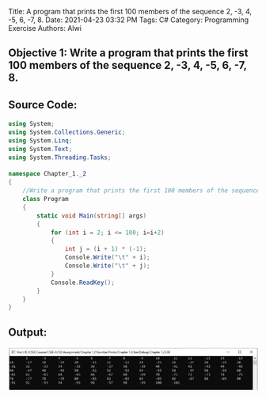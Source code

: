 Title: A program that prints the first 100 members of the sequence 2, -3, 4, -5, 6, -7, 8.
Date: 2021-04-23 03:32 PM
Tags: C#
Category: Programming Exercise
Authors: Alwi

## Objective 1: Write a program that prints the first 100 members of the sequence 2, -3, 4, -5, 6, -7, 8.

## Source Code:
```C#
using System;
using System.Collections.Generic;
using System.Linq;
using System.Text;
using System.Threading.Tasks;

namespace Chapter_1._2
{
    //Write a program that prints the first 100 members of the sequence 2, -3, 4, -5, 6, -7, 8.
    class Program
    {
        static void Main(string[] args)
        {
            for (int i = 2; i <= 100; i=i+2)
            {
                int j = (i + 1) * (-1);
                Console.Write("\t" + i);
                Console.Write("\t" + j);
            }
            Console.ReadKey();
        }
    }
}
```



## Output:
![C#](images/C-2.JPG "C#-2 output")